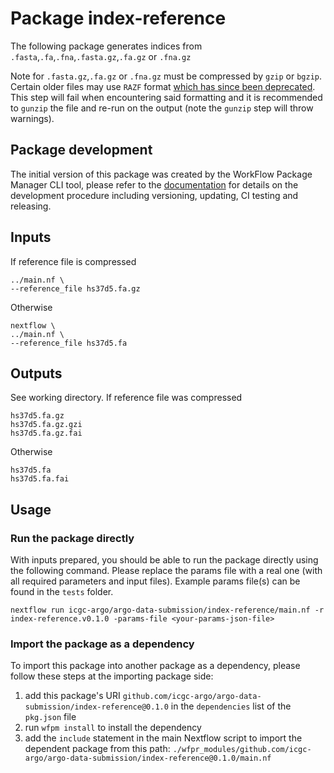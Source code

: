 # Package index-reference


The following package generates indices from `.fasta`,`.fa`,`.fna`,`.fasta.gz`,`.fa.gz` or `.fna.gz`

Note for `.fasta.gz`,`.fa.gz` or `.fna.gz` must be compressed by `gzip` or `bgzip`. Certain older files may use `RAZF` format [which has since been deprecated](https://github.com/samtools/samtools/issues/1387). This step will fail when encountering said formatting and it is recommended to `gunzip` the file and re-run on the output (note the `gunzip` step will throw warnings).
## Package development

The initial version of this package was created by the WorkFlow Package Manager CLI tool, please refer to
the [documentation](https://wfpm.readthedocs.io) for details on the development procedure including
versioning, updating, CI testing and releasing.


## Inputs

If reference file is compressed
```
../main.nf \
--reference_file hs37d5.fa.gz
```
Otherwise
```
nextflow \
../main.nf \
--reference_file hs37d5.fa
```

## Outputs

See working directory.
If reference file was compressed
```
hs37d5.fa.gz
hs37d5.fa.gz.gzi
hs37d5.fa.gz.fai
```
Otherwise
```
hs37d5.fa
hs37d5.fa.fai
```


## Usage

### Run the package directly

With inputs prepared, you should be able to run the package directly using the following command.
Please replace the params file with a real one (with all required parameters and input files). Example
params file(s) can be found in the `tests` folder.

```
nextflow run icgc-argo/argo-data-submission/index-reference/main.nf -r index-reference.v0.1.0 -params-file <your-params-json-file>
```

### Import the package as a dependency

To import this package into another package as a dependency, please follow these steps at the
importing package side:

1. add this package's URI `github.com/icgc-argo/argo-data-submission/index-reference@0.1.0` in the `dependencies` list of the `pkg.json` file
2. run `wfpm install` to install the dependency
3. add the `include` statement in the main Nextflow script to import the dependent package from this path: `./wfpr_modules/github.com/icgc-argo/argo-data-submission/index-reference@0.1.0/main.nf`
